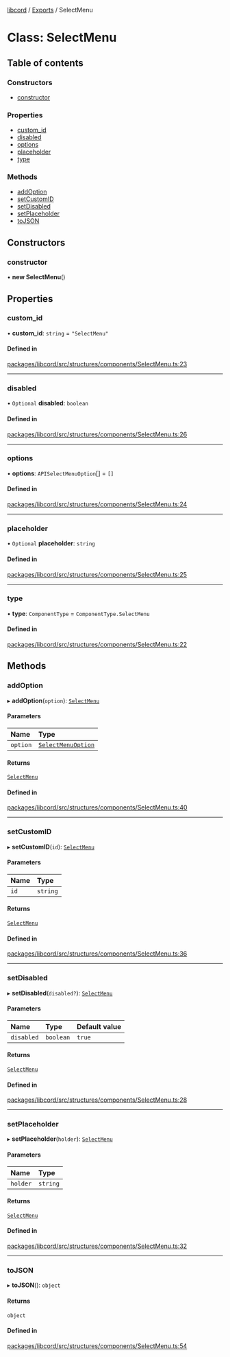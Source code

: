 [libcord](../README.md) / [Exports](../modules.md) / SelectMenu

# Class: SelectMenu

## Table of contents

### Constructors

- [constructor](SelectMenu.md#constructor)

### Properties

- [custom\_id](SelectMenu.md#custom_id)
- [disabled](SelectMenu.md#disabled)
- [options](SelectMenu.md#options)
- [placeholder](SelectMenu.md#placeholder)
- [type](SelectMenu.md#type)

### Methods

- [addOption](SelectMenu.md#addoption)
- [setCustomID](SelectMenu.md#setcustomid)
- [setDisabled](SelectMenu.md#setdisabled)
- [setPlaceholder](SelectMenu.md#setplaceholder)
- [toJSON](SelectMenu.md#tojson)

## Constructors

### constructor

• **new SelectMenu**()

## Properties

### custom\_id

• **custom\_id**: `string` = `"SelectMenu"`

#### Defined in

[packages/libcord/src/structures/components/SelectMenu.ts:23](https://github.com/Libcord/libcord/blob/d0e0b8c/packages/libcord/src/structures/components/SelectMenu.ts#L23)

___

### disabled

• `Optional` **disabled**: `boolean`

#### Defined in

[packages/libcord/src/structures/components/SelectMenu.ts:26](https://github.com/Libcord/libcord/blob/d0e0b8c/packages/libcord/src/structures/components/SelectMenu.ts#L26)

___

### options

• **options**: `APISelectMenuOption`[] = `[]`

#### Defined in

[packages/libcord/src/structures/components/SelectMenu.ts:24](https://github.com/Libcord/libcord/blob/d0e0b8c/packages/libcord/src/structures/components/SelectMenu.ts#L24)

___

### placeholder

• `Optional` **placeholder**: `string`

#### Defined in

[packages/libcord/src/structures/components/SelectMenu.ts:25](https://github.com/Libcord/libcord/blob/d0e0b8c/packages/libcord/src/structures/components/SelectMenu.ts#L25)

___

### type

• **type**: `ComponentType` = `ComponentType.SelectMenu`

#### Defined in

[packages/libcord/src/structures/components/SelectMenu.ts:22](https://github.com/Libcord/libcord/blob/d0e0b8c/packages/libcord/src/structures/components/SelectMenu.ts#L22)

## Methods

### addOption

▸ **addOption**(`option`): [`SelectMenu`](SelectMenu.md)

#### Parameters

| Name | Type |
| :------ | :------ |
| `option` | [`SelectMenuOption`](../interfaces/SelectMenuOption.md) |

#### Returns

[`SelectMenu`](SelectMenu.md)

#### Defined in

[packages/libcord/src/structures/components/SelectMenu.ts:40](https://github.com/Libcord/libcord/blob/d0e0b8c/packages/libcord/src/structures/components/SelectMenu.ts#L40)

___

### setCustomID

▸ **setCustomID**(`id`): [`SelectMenu`](SelectMenu.md)

#### Parameters

| Name | Type |
| :------ | :------ |
| `id` | `string` |

#### Returns

[`SelectMenu`](SelectMenu.md)

#### Defined in

[packages/libcord/src/structures/components/SelectMenu.ts:36](https://github.com/Libcord/libcord/blob/d0e0b8c/packages/libcord/src/structures/components/SelectMenu.ts#L36)

___

### setDisabled

▸ **setDisabled**(`disabled?`): [`SelectMenu`](SelectMenu.md)

#### Parameters

| Name | Type | Default value |
| :------ | :------ | :------ |
| `disabled` | `boolean` | `true` |

#### Returns

[`SelectMenu`](SelectMenu.md)

#### Defined in

[packages/libcord/src/structures/components/SelectMenu.ts:28](https://github.com/Libcord/libcord/blob/d0e0b8c/packages/libcord/src/structures/components/SelectMenu.ts#L28)

___

### setPlaceholder

▸ **setPlaceholder**(`holder`): [`SelectMenu`](SelectMenu.md)

#### Parameters

| Name | Type |
| :------ | :------ |
| `holder` | `string` |

#### Returns

[`SelectMenu`](SelectMenu.md)

#### Defined in

[packages/libcord/src/structures/components/SelectMenu.ts:32](https://github.com/Libcord/libcord/blob/d0e0b8c/packages/libcord/src/structures/components/SelectMenu.ts#L32)

___

### toJSON

▸ **toJSON**(): `object`

#### Returns

`object`

#### Defined in

[packages/libcord/src/structures/components/SelectMenu.ts:54](https://github.com/Libcord/libcord/blob/d0e0b8c/packages/libcord/src/structures/components/SelectMenu.ts#L54)
